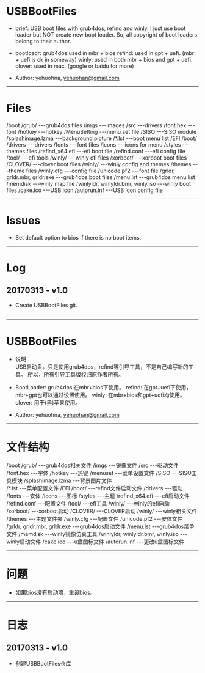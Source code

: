 # USBBootFiles
 * brief:
        USB boot files with grub4dos, refind and winly.
        I just use boot loader but NOT create new boot loader.
        So, all copyright of boot loaders belong to their author.   
 * bootloadr:
        grub4dos:used in mbr + bios
        refind:  used in gpt + uefi. (mbr + uefi is ok in someway)
        winly:   used in both mbr + bios and gpt + uefi.
        clover:  used in mac. (google or baidu for more)

 * Author: 
        yehuohna, <yehuohan@gmail.com>


---
# Files
/boot
    /grub/  							---grub4dos files
		  /imgs							---images
		  /src							---drivers
		  /font.hex						---font
		  /hotkey						---hotkey
		  /MenuSetting					---menu set file
		  /SISO							---SISO module
		  /splashimage.lzma				---background picture
		  /*.lst						---boot menu list
/EFI
    /boot/
		 /drivers						---drivers
		 /fonts							---font files
		 /icons							---icons for menu
		 /styles						---themes files
		 /refind_x64.efi				---efi boot file
		 /refind.conf					---efi config file
	/tool/								---efi tools
	/winly/								---winly efi files
	/xorboot/							---xorboot boot files
    /CLOVER/                            ---clover boot files
/winly/      							---winly config and themes
	  /themes							---theme files
	  /winly.cfg						---config file
      /unicode.pf2                      ---font file
/grldr, grldr.mbr, grldr.exe			---grub4dos boot files
/menu.lst								---grub4dos menu list
/memdisk								---winly map file
/winlyldr, winlyldr.bmr, winly.iso		---winly boot files
/cake.ico 							    ---USB icon
/autorun.inf							---USB icon config file


---
# Issues 
 * Set default option to bios if there is no boot items.


---
# Log
## 20170313 - v1.0
 * Create USBBootFiles git.


---

---


# USBBootFiles
 * 说明：   
        USB启动盘。只是使用grub4dos，refind等引导工具，不是自己编写新的工具。
        所以，所有引导工具版权归原作者所有。
 * BootLoader:
        grub4dos:在mbr+bios下使用。
        refind:  在gpt+uefi下使用，mbr+gpt也可以通过设置使用。
        winly:   在mbr+bios和gpt+uefi均使用。
        clover:  用于(黑)苹果使用。

 * Author:
         yehuohna, <yehuohan@gmail.com>


---
# 文件结构
/boot
    /grub/  							---grub4dos相关文件
		  /imgs							---镜像文件
		  /src							---驱动文件
		  /font.hex						---字体
		  /hotkey						---热键
		  /menuset						---菜单设置文件
		  /SISO							---SISO工具模块
		  /splashimage.lzma				---背景图片文件	  
		  /*.lst						---菜单配置文件
/EFI
    /boot/   							---refind文件启动文件
		 /drivers						---驱动
		 /fonts							---安体
		 /icons							---图标
		 /styles						---主题
		 /refind_x64.efi				---efi启动文件
		 /refind.conf					---配置文件
	/tool/								---efi工具
	/winly/								---winly的efi启动	 
	/xorboot/							---xorboot启动
    /CLOVER/                            ---CLOVER启动
/winly/      							---winly相关文件
	  /themes							---主题文件夹
	  /winly.cfg						---配置文件
      /unicode.pf2                      ---安体文件
/grldr, grldr.mbr, grldr.exe			---grub4dos启动文件
/menu.lst								---grub4dos菜单文件
/memdisk								---winly镜像仿真工具
/winlyldr, winlyldr.bmr, winly.iso		---winly启动文件
/cake.ico 							    ---u盘图标文件
/autorun.inf							---更改u盘图标文件	


---
# 问题
 * 如果bios没有启动项，重设bios。

---
# 日志
## 20170313 - v1.0
 * 创建USBBootFiles仓库

